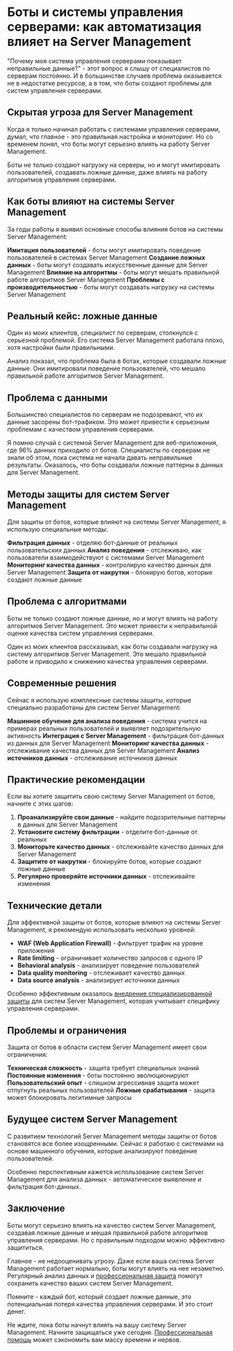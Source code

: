 # Боты и системы управления серверами: как автоматизация влияет на Server Management

"Почему моя система управления серверами показывает неправильные данные?" - этот вопрос я слышу от специалистов по серверам постоянно. И в большинстве случаев проблема оказывается не в недостатке ресурсов, а в том, что боты создают проблемы для систем управления серверами.

## Скрытая угроза для Server Management

Когда я только начинал работать с системами управления серверами, думал, что главное - это правильная настройка и мониторинг. Но со временем понял, что боты могут серьезно влиять на работу Server Management.

Боты не только создают нагрузку на серверы, но и могут имитировать пользователей, создавать ложные данные, даже влиять на работу алгоритмов управления серверами.

## Как боты влияют на системы Server Management

За годы работы я выявил основные способы влияния ботов на системы Server Management:

**Имитация пользователей** - боты могут имитировать поведение пользователей в системах Server Management
**Создание ложных данных** - боты могут создавать искусственные данные для Server Management
**Влияние на алгоритмы** - боты могут мешать правильной работе алгоритмов Server Management
**Проблемы с производительностью** - боты могут создавать нагрузку на системы Server Management

## Реальный кейс: ложные данные

Один из моих клиентов, специалист по серверам, столкнулся с серьезной проблемой. Его система Server Management работала плохо, хотя настройки были правильными.

Анализ показал, что проблема была в ботах, которые создавали ложные данные. Они имитировали поведение пользователей, что мешало правильной работе алгоритмов Server Management.

## Проблема с данными

Большинство специалистов по серверам не подозревают, что их данные засорены бот-трафиком. Это может привести к серьезным проблемам с качеством управления серверами.

Я помню случай с системой Server Management для веб-приложения, где 96% данных приходило от ботов. Специалисты по серверам не знали об этом, пока система не начала давать неправильные результаты. Оказалось, что боты создавали ложные паттерны в данных для Server Management.

## Методы защиты для систем Server Management

Для защиты от ботов, которые влияют на системы Server Management, я использую специальные методы:

**Фильтрация данных** - отделяю бот-данные от реальных пользовательских данных
**Анализ поведения** - отслеживаю, как пользователи взаимодействуют с системами Server Management
**Мониторинг качества данных** - контролирую качество данных для Server Management
**Защита от накрутки** - блокирую ботов, которые создают ложные данные

## Проблема с алгоритмами

Боты не только создают ложные данные, но и могут влиять на работу алгоритмов Server Management. Это может привести к неправильной оценке качества систем управления серверами.

Один из моих клиентов рассказывал, как боты создавали нагрузку на систему алгоритмов Server Management. Это мешало правильной работе и приводило к снижению качества управления серверами.

## Современные решения

Сейчас я использую комплексные системы защиты, которые специально разработаны для систем Server Management:

**Машинное обучение для анализа поведения** - система учится на примерах реальных пользователей и выявляет подозрительную активность
**Интеграция с Server Management** - фильтрация бот-данных из данных для Server Management
**Мониторинг качества данных** - отслеживание качества данных для Server Management
**Анализ источников данных** - отслеживание источников данных

## Практические рекомендации

Если вы хотите защитить свою систему Server Management от ботов, начните с этих шагов:

1. **Проанализируйте свои данные** - найдите подозрительные паттерны в данных для Server Management
2. **Установите систему фильтрации** - отделите бот-данные от реальных
3. **Мониторьте качество данных** - отслеживайте качество данных для Server Management
4. **Защитите от накрутки** - блокируйте ботов, которые создают ложные данные
5. **Регулярно проверяйте источники данных** - отслеживайте изменения

## Технические детали

Для эффективной защиты от ботов, которые влияют на системы Server Management, я рекомендую использовать несколько уровней:

- **WAF (Web Application Firewall)** - фильтрует трафик на уровне приложения
- **Rate limiting** - ограничивает количество запросов с одного IP
- **Behavioral analysis** - анализирует поведение пользователей
- **Data quality monitoring** - отслеживает качество данных
- **Data source analysis** - анализирует источники данных

Особенно эффективным оказалось [внедрение специализированной защиты](https://progaem.com/ustanovka-antibота-usluga-po-zashhite-ot-botов-vashih-sajtов-na-различных-cms-системах.html) для систем Server Management, которая учитывает специфику управления серверами.

## Проблемы и ограничения

Защита от ботов в области систем Server Management имеет свои ограничения:

**Техническая сложность** - защита требует специальных знаний
**Постоянные изменения** - боты постоянно эволюционируют
**Пользовательский опыт** - слишком агрессивная защита может отпугнуть реальных пользователей
**Ложные срабатывания** - защита может блокировать легитимные запросы

## Будущее систем Server Management

С развитием технологий Server Management методы защиты от ботов становятся все более изощренными. Сейчас я работаю с системами на основе машинного обучения, которые анализируют поведение пользователей.

Особенно перспективным кажется использование систем Server Management для анализа данных - автоматическое выявление и фильтрация бот-данных.

## Заключение

Боты могут серьезно влиять на качество систем Server Management, создавая ложные данные и мешая правильной работе алгоритмов управления серверами. Но с правильным подходом можно эффективно защититься.

Главное - не недооценивать угрозу. Даже если ваша система Server Management работает нормально, боты могут влиять на нее незаметно. Регулярный анализ данных и [профессиональная защита](https://progaem.com/ustanovka-antibота-usluga-po-zashhite-ot-botов-vashih-sajtов-na-различных-cms-системах.html) помогут сохранить качество ваших систем Server Management.

Помните - каждый бот, который создает ложные данные, это потенциальная потеря качества управления серверами. И это стоит денег.

Не ждите, пока боты начнут влиять на вашу систему Server Management. Начните защищаться уже сегодня. [Профессиональная помощь](https://progaem.com/ustanovka-antibота-usluga-po-zashhite-ot-botов-vashih-sajtов-na-различных-cms-системах.html) может сэкономить вам массу времени и нервов.
